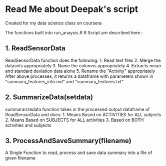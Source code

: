 # Read Me about Deepak's script

Created for my data science class on coursera

The functions built into run_anaysis.R R Script are described here :

## 1. ReadSensorData
ReadSensorData function does the following: 
    1. Read text files
    2. Merge the datasets appropriately
    3. Name the columns appropriately
    4. Extracts mean and standard deviation data alone
    5. Rename the "Activity" appropriately
After above processes, it returns a dataframe with parameters shown in "summary_features_info.md" and "summary_features.txt"

## 2. SummarizeData(setdata)
summararizedata function takes in the processed output dataframe of ReadSensorData and does:
    1. Means Based on ACTIVITIES for ALL subjects
    2. Means Based on SUBJECTS for ALL activities
    3. Based on BOTH activities and subjects
    
    
## 3. ProcessAndSaveSummary(filename)
A Single Function to read, process and save data summary into a file of given filename
